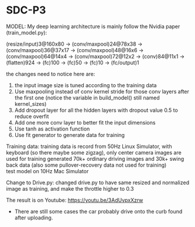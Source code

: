 # SDC-P3

MODEL:
My deep learning architecture is mainly follow the Nvidia paper (train_model.py):

(resize/input)3@160x80 -> (conv/maxpool)24@78x38 -> (conv/maxpool)36@37x17 -> (conv/maxpool)48@16x6 -> (conv/maxpool)64@14x4 -> (conv/maxpool)72@12x2 -> (conv)84@11x1 -> (flatten)924 -> (fc)100 -> (fc)50 -> (fc)10 -> (fc/output)1

the changes need to notice here are:
1. the input image size is tuned according to the training data
2. Use maxpooling instead of conv kernel stride for those conv layers after the first one (notice the variable in build_model() still named kernel_sizes)
3. Add dropout layer for all the hidden layers with dropout value 0.5 to reduce overfit
4. Add one more conv layer to better fit the input dimensions
5. Use tanh as activation function
6. Use fit generator to generate data for training

Training data:
training data is record from 50Hz Linux Simulator, with keyboard (so there maybe some zigzag), only center camera images are used for training
generated 70k+ ordinary driving images and 30k+ swing back data (also some pullover-recovery data not used for training)  
test model on 10Hz Mac Simulator


Change to Drive.py:
changed drive.py to have same resized and normalized image as training, and make the throttle higher to 0.3


The result is on Youtube:
https://youtu.be/3AdUvpxXzrw

* There are still some cases the car probably drive onto the curb found after uploading.
